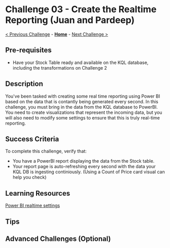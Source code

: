 <!-- REMOVE_ME # Challenge ${suffixNumber} - <Title of Challenge> (remove this from your MD files if you are writing them manually, this is for the automation script) REMOVE_ME -->

<!-- REPLACE_ME (this section will be removed by the automation script) -->
# Challenge 03 - Create the Realtime Reporting (Juan and Pardeep)
<!-- REPLACE_ME (this section will be removed by the automation script) -->

<!-- REMOVE_ME ${navigationLine} (remove this from your MD files if you are writing them manually, this is for the automation script) REMOVE_ME -->

<!-- REPLACE_ME (this section will be removed by the automation script) -->
<!-- If you are using this template manually, ensure the navigation links below are updated to link to the previous and next challenges relative to the current challenge. The "Home" link should always link to the homepage of the hack which is the README.md in the hack's parent directory. -->
[< Previous Challenge](./Challenge-X-1.md) - **[Home](../README.md)** - [Next Challenge >](./Challenge-X+1.md)
<!-- REPLACE_ME (this section will be removed by the automation script) -->


## Pre-requisites

- Have your Stock Table ready and available on the KQL database, including the transformations on Challenge 2

## Description

You've been tasked with creating some real time reporting using Power BI based on the data that is contantly being generated every second. In this challenge, you must bring in the data from the KQL database to PowerBI. You need to create visualizations that represent the incoming data, but you will also need to modify some settings to ensure that this is truly real-time reporting. 

## Success Criteria

To complete this challenge, verify that:
- You have a PowerBI report displaying the data from the Stock table.
- Your report page is auto-refreshing every second with the data your KQL DB is ingesting continiously. (Using a Count of Price card visual can help you check)

## Learning Resources
[Power BI realtime settings](https://learn.microsoft.com/en-us/power-bi/create-reports/desktop-automatic-page-refresh)

## Tips


## Advanced Challenges (Optional)
